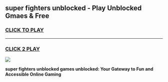 
## super fighters unblocked - Play Unblocked Gmaes & Free
<h3>
<a href="https://news.freeplayer.one?title=super_fighters_unblocked&ref=16F">CLICK TO PLAY</a></h3>
<hr>

<h3>
<a href="https://news.freeplayer.one?title=super_fighters_unblocked&ref=16F">CLICK 2 PLAY</a>
  
</h3>

<a href="https://news.freeplayer.one?title=super_fighters_unblocked&ref=16F/"><img src="https://clearcache.store/games.png"></a>


**super fighters unblocked games unblocked: Your Gateway to Fun and Accessible Online Gaming**
